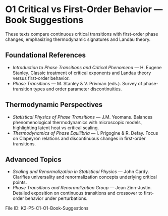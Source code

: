 # O1 Critical vs First-Order Behavior — Book Suggestions

These texts compare continuous critical transitions with first-order phase changes, emphasizing thermodynamic signatures and Landau theory.

## Foundational References
- *Introduction to Phase Transitions and Critical Phenomena* — H. Eugene Stanley. Classic treatment of critical exponents and Landau theory versus first-order behavior.
- *Phase Transitions* — M. Stanley & V. Privman (eds.). Survey of phase-transition types and order parameter discontinuities.

## Thermodynamic Perspectives
- *Statistical Physics of Phase Transitions* — J.M. Yeomans. Balances phenomenological thermodynamics with microscopic models, highlighting latent heat vs critical scaling.
- *Thermodynamics of Phase Equilibria* — I. Prigogine & R. Defay. Focus on Clapeyron relations and discontinuous changes in first-order transitions.

## Advanced Topics
- *Scaling and Renormalization in Statistical Physics* — John Cardy. Clarifies universality and renormalization concepts underlying critical points.
- *Phase Transitions and Renormalization Group* — Jean Zinn-Justin. Detailed exposition on continuous transitions and crossover to first-order behavior under perturbations.

File ID: K2-P5-C1-O1-Book-Suggestions
